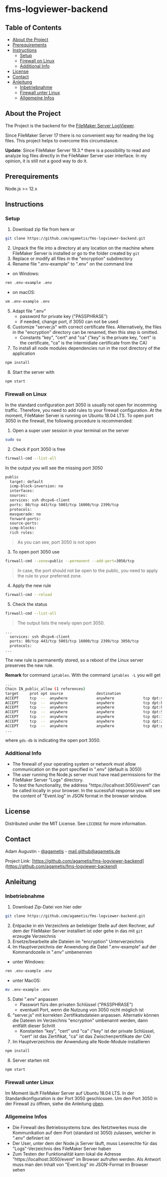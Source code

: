 # fms-logviewer-backend

## Table of Contents

- [About the Project](#about-the-project)
- [Prerequirements](#prerequirements)
- [Instructions](#instructions)
  - [Setup](#setup)
  - [Firewall on Linux](#firewall-on-linux)
  - [Additional Info](#additional-info)
- [License](#license)
- [Contact](#contact)
- [Anleitung](#anleitung)
  - [Inbetriebnahme](#inbetriebnahme)
  - [Firewall unter Linux](#firewall-unter-linux)
  - [Allgemeine Infos](#allgemeine-infos)

## About the Project

The Project is the backend for the [FileMaker Server LogViewer](https://github.com/agametis/fms-logviewer-frontend).

Since FileMaker Server 17 there is no convenient way for reading the log files. This project helps to overcome this circumstance.

**Update**: Since FileMaker Server 19.3.* there is a possibility to read and analyze log files directly in the FileMaker Server user interface. In my opinion, it is still not a good way to do it.

## Prerequirements

Node.js >= 12.x

## Instructions

### Setup

1. Download zip file from here or

```bash
git clone https://github.com/agametis/fms-logviewer-backend.git
```

2. Unpack the file into a directory at any location on the machine where FileMaker Server is installed or go to the folder created by <code>git</code>
3. Replace or modify all files in the "encryption" subdirectory
4. Rename file ".env-example" to ".env" on the command line

- on Windows:

```bash
ren .env-example .env
```

- on macOS:

```bash
vm .env-example .env
```

5. Adapt file ".env"
   - password for private key ("PASSPHRASE")
   - if needed, change port, if 3050 can not be used
6. Customize "server.js" with correct certificate files. Alternatively, the files in the "encryption" directory can be renamed, then this step is omitted.
   - Constants "key", "cert" and "ca" ("key" is the private key, "cert" is the certificate, "ca" is the intermidiate certificate from the CA)
7. To install all node modules dependencies run in the root directory of the application

```bash
npm install
```

8. Start the server with

```bash
npm start
```

### Firewall on Linux

In the standard configuration port 3050 is usually not open for incomming traffic. Therefore, you need to add rules to your firewall configuration. At the moment, FileMaker Server is running on Ubuntu 18.04 LTS. To open port 3050 in the firewall, the following procedure is recommended:

1. Open a super user session in your terminal on the server

```bash
sudo su
```

2. Check if port 3050 is free

```bash
firewall-cmd --list-all
```

In the output you will see the missing port 3050

```bash
public
  target: default
  icmp-block-inversion: no
  interfaces:
  sources:
  services: ssh dhcpv6-client
  ports: 80/tcp 443/tcp 5003/tcp 16000/tcp 2399/tcp
  protocols:
  masquerade: no
  forward-ports:
  source-ports:
  icmp-blocks:
  rich rules:
```

> As you can see, port 3050 is not open

3. To open port 3050 use

```bash
firewall-cmd --zone=public --permanent --add-port=3050/tcp
```

> In case, the port should not be open to the public, you need to apply the rule to your preferred zone.

4. Apply the new rule

```bash
firewall-cmd --reload
```

5. Check the status

```bash
firewall-cmd --list-all
```

> The output lists the newly open port 3050.

```bash
...
  services: ssh dhcpv6-client
  ports: 80/tcp 443/tcp 5003/tcp 16000/tcp 2399/tcp 3050/tcp
  protocols:
...
```

The new rule is permanently stored, so a reboot of the Linux server preserves the new rule.

**Remark** for command <code>iptables</code>. With the command <code>iptables -L</code> you will get

```bash
...
Chain IN_public_allow (1 references)
target     prot opt source               destination
ACCEPT     tcp  --  anywhere             anywhere             tcp dpt:ssh ctstate NEW
ACCEPT     tcp  --  anywhere             anywhere             tcp dpt:http ctstate NEW
ACCEPT     tcp  --  anywhere             anywhere             tcp dpt:https ctstate NEW
ACCEPT     tcp  --  anywhere             anywhere             tcp dpt:5003 ctstate NEW
ACCEPT     tcp  --  anywhere             anywhere             tcp dpt:16000 ctstate NEW
ACCEPT     tcp  --  anywhere             anywhere             tcp dpt:2399 ctstate NEW
ACCEPT     tcp  --  anywhere             anywhere             tcp dpt:gds-db ctstate NEW
...
```
where <code>gds-db</code> is indicating the open port 3050.


### Additional Info

- The firewall of your operating system or network must allow communication on the port specified in ".env" (default is 3050)
- The user running the Node.js server must have read permissions for the FileMaker Server "Logs" directory.
- To test the functionality, the address "https://localhost:3050/event" can be called locally in your browser. In the sucessfull response you will see the content of "Event.log" in JSON format in the browser window.

## License

Distributed under the MIT License. See `LICENSE` for more information.

## Contact

Adam Augustin - [@agametis](https://twitter.com/agametis) - mail.github@agametis.de

Project Link: [https://github.com/agametis/fms-logviewer-backend](https://github.com/agametis/fms-logviewer-backend)

## Anleitung

### Inbetriebnahme

1. Download Zip-Datei von hier oder

```bash
git clone https://github.com/agametis/fms-logviewer-backend.git
```

2. Entpacke in ein Verzeichnis an beliebiger Stelle auf dem Rechner, auf dem der FileMaker Server installiert ist oder gehe in das mit <code>git</code> erzeugte Verzeichnis
3. Ersetze/bearbeite alle Dateien im "encryption" Unterverzeichnis
4. Im Hauptverzeichnis der Anwendung die Datei ".env-example" auf der Kommandozeile in ".env" umbenennen
- unter Windows:

```bash
ren .env-example .env
```

- unter MacOS:

```bash
mv .env-example .env
```

5. Datei ".env" anpassen
   - Passwort fürs den privaten Schlüssel ("PASSPHRASE")
   - eventuell Port, wenn die Nutzung von 3050 nicht möglich ist
6. "server.js" mit korrekten Zertifikatsdateien anpassen. Alternativ können die Dateien im Verzeichnis "encryption" umbenannt werden, dann entfällt dieser Schritt
   - Konstanten "key", "cert" und "ca" ("key" ist der private Schlüssel, "cert" ist das Zertifikat, "ca" ist das Zwischenzertifikate der CA)
7. Im Hauptverzeichnis der Anwendung alle Node-Module installieren

```bash
npm install
```

8. Server starten mit

```bash
npm start
```
### Firewall unter Linux

Im Moment läuft FileMaker Server auf Ubuntu 18.04 LTS. In der Standardkonfiguration is der Port 3050 geschlossen. Um den Port 3050 in der Firewall zu öffnen, siehe die Anleitung [oben](#firewall-on-linux).

### Allgemeine Infos

- Die Firewall des Betriebssystems bzw. des Netztwerkes muss die Kommunikation auf dem Port (standard ist 3050) zulassen, welcher in ".env" definiert ist
- Der User, unter dem der Node.js Server läuft, muss Leserechte für das "Logs"-Verzeichnis des FileMaker Server haben
- Zum Testen der Funktionalität kann lokal die Adresse "https://localhost:3050/event" im Browser aufrufen werden. Als Antwort muss man den Inhalt von "Event.log" im JSON-Format im Browser sehen

